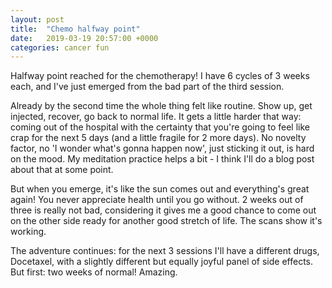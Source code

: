 ```yaml
---
layout: post
title:  "Chemo halfway point"
date:   2019-03-19 20:57:00 +0000
categories: cancer fun
---
```

Halfway point reached for the chemotherapy!  I have 6 cycles of 3 weeks each, and I've just emerged from the bad part of the third session.

Already by the second time the whole thing felt like routine.  Show up, get injected, recover, go back to normal life.
It gets a little harder that way: coming out of the hospital with the certainty that you're going to feel like crap for the next 5 days (and a little fragile for 2 more days). No novelty factor, no 'I wonder what's gonna happen now', just sticking it out, is hard on the mood. My meditation practice helps a bit - I think I'll do a blog post about that at some point.

But when you emerge, it's like the sun comes out and everything's great again! You never appreciate health until you go without.  2 weeks out of three is really not bad, considering it gives me a good chance to come out on the other side ready for another good stretch of life. The scans show it's working.

The adventure continues: for the next 3 sessions I'll have a different drugs, Docetaxel, with a slightly different but equally joyful panel of side effects. But first: two weeks of normal! Amazing.
